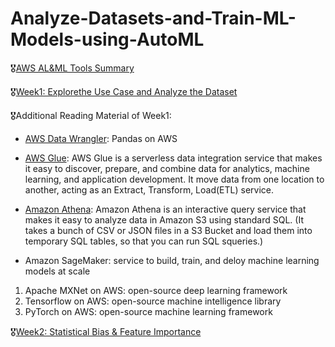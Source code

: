 # Analyze-Datasets-and-Train-ML-Models-using-AutoML

🎖[AWS AL&ML Tools Summary](https://medium.com/@WenxinZhang98/aws-ml-al-bigdata-8d1f4306d8cf)

🎖[Week1: Explorethe Use Case and Analyze the Dataset](https://github.com/wendyZhang98/Analyze-Datasets-and-Train-ML-Models-using-AutoML/blob/main/C1_W1.pdf)

🎖Additional Reading Material of Week1:
- [AWS Data Wrangler](https://github.com/awslabs/aws-data-wrangler): Pandas on AWS

- [AWS Glue](https://aws.amazon.com/glue/?whats-new-cards.sort-by=item.additionalFields.postDateTime&whats-new-cards.sort-order=desc): AWS Glue is a serverless data integration service that makes it easy to discover, prepare, and combine data for analytics, machine learning, and application development. It move data from one location to another, acting as an Extract, Transform, Load(ETL) service. 

- [Amazon Athena](https://aws.amazon.com/athena/?whats-new-cards.sort-by=item.additionalFields.postDateTime&whats-new-cards.sort-order=desc): Amazon Athena is an interactive query service that makes it easy to analyze data in Amazon S3 using standard SQL. (It takes a bunch of CSV or JSON files in a S3 Bucket and load them into temporary SQL tables, so that you can run SQL squeries.)

- Amazon SageMaker: service to build, train, and deloy machine learning models at scale
1) Apache MXNet on AWS: open-source deep learning framework
2) Tensorflow on AWS: open-source machine intelligence library
3) PyTorch on AWS: open-source machine learning framework

🎖[Week2: Statistical Bias & Feature Importance](https://github.com/wendyZhang98/Analyze-Datasets-and-Train-ML-Models-using-AutoML/blob/main/C1_W2.pdf)
